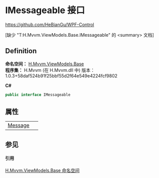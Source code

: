 # IMessageable 接口
https://github.com/HeBianGu/WPF-Control

\[缺少 "T:H.Mvvm.ViewModels.Base.IMessageable" 的 &lt;summary&gt; 文档\]



## Definition
**命名空间：** <a href="1a39445a-2086-c1ca-7c41-28cbba243517">H.Mvvm.ViewModels.Base</a>  
**程序集：** H.Mvvm (在 H.Mvvm.dll 中) 版本：1.0.3+58daf524b91f25bbf55d2f64e549e4224fcf9802

**C#**
``` C#
public interface IMessageable
```



## 属性
<table>
<tr>
<td><a href="b121de6b-89aa-0ada-c30a-bf4e1ceec97a">Message</a></td>
<td> </td></tr>
</table>

## 参见


#### 引用
<a href="1a39445a-2086-c1ca-7c41-28cbba243517">H.Mvvm.ViewModels.Base 命名空间</a>  
